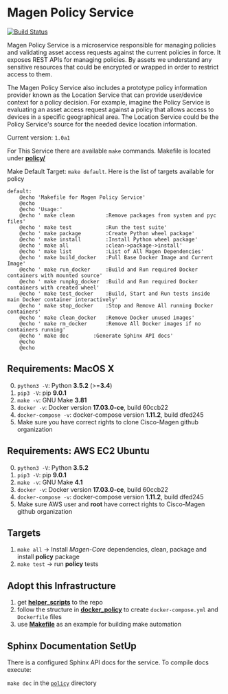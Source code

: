 # Magen Policy Service

[![Build Status](https://travis-ci.org/magengit/magen-ps.svg?branch=master)](https://travis-ci.org/magengit/magen-ps)

Magen Policy Service is a microservice responsible for managing policies and validating asset access requests against the current policies in force. It exposes REST APIs for managing policies. By assets we understand any sensitive resources that could be encrypted or wrapped in order to restrict access to them.

The Magen Policy Service also includes a prototype policy information
provider known as the Location Service that can provide user/device
context for a policy decision. For example, imagine the Policy Service
is evaluating an asset access request against a policy that allows
access to devices in a specific geographical area. The Location
Service could be the Policy Service's source for the needed device location information.

Current version: ```1.0a1```

For This Service there are available ```make``` commands. Makefile is located under [**policy/**](policy)

Make Default Target: ```make default```. Here is the list of targets available for policy

```make
default:
	@echo 'Makefile for Magen Policy Service'
	@echo
	@echo 'Usage:'
	@echo '	make clean    		:Remove packages from system and pyc files'
	@echo '	make test     		:Run the test suite'
	@echo '	make package  		:Create Python wheel package'
	@echo '	make install  		:Install Python wheel package'
	@echo '	make all      		:clean->package->install'
	@echo '	make list     		:List of All Magen Dependencies'
	@echo '	make build_docker 	:Pull Base Docker Image and Current Image'
	@echo '	make run_docker   	:Build and Run required Docker containers with mounted source'
	@echo '	make runpkg_docker	:Build and Run required Docker containers with created wheel'
	@echo '	make test_docker  	:Build, Start and Run tests inside main Docker container interactively'
	@echo '	make stop_docker  	:Stop and Remove All running Docker containers'
	@echo '	make clean_docker 	:Remove Docker unused images'
	@echo '	make rm_docker    	:Remove All Docker images if no containers running'
	@echo '	make doc		:Generate Sphinx API docs'
	@echo
	@echo
```

## Requirements: MacOS X
0. ```python3 -V```: Python **3.5.2** (>=**3.4**)
0. ```pip3 -V```: pip **9.0.1**
0. ```make -v```: GNU Make **3.81**
1. ```docker -v```: Docker version **17.03.0-ce**, build 60ccb22
2. ```docker-compose -v```: docker-compose version **1.11.2**, build dfed245
3. Make sure you have correct rights to clone Cisco-Magen github organization

## Requirements: AWS EC2 Ubuntu
0. ```python3 -V```: Python **3.5.2**
1. ```pip3 -V```: pip **9.0.1**
2. ```make -v```: GNU Make **4.1**
3. ```docker -v```: Docker version **17.03.0-ce**, build 60ccb22
4. ```docker-compose -v```: docker-compose version **1.11.2**, build dfed245
5. Make sure AWS user and **root** have correct rights to Cisco-Magen github organization

## Targets

1. ```make all```  -> Install *Magen-Core* dependencies, clean, package and install **policy** package
2. ```make test``` -> run **policy** tests

## Adopt this Infrastructure

1. get [**helper_scripts**](policy/helper_scripts) to the repo
2. follow the structure in [**docker_policy**](policy/docker_policy) to create ```docker-compose.yml``` and ```Dockerfile``` files
3. use [**Makefile**](policy/Makefile) as an example for building make automation

## Sphinx Documentation SetUp

There is a configured Sphinx API docs for the service.
To compile docs execute:

```make doc``` in the [```policy```](policy) directory
